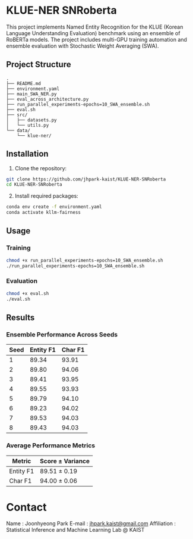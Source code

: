 # KLUE-NER SNRoberta

This project implements Named Entity Recognition for the KLUE (Korean Language Understanding Evaluation) benchmark using an ensemble of RoBERTa models. The project includes multi-GPU training automation and ensemble evaluation with Stochastic Weight Averaging (SWA).

## Project Structure
```
.
├── README.md
├── environment.yaml
├── main_SWA_NER.py
├── eval_across_architecture.py
├── run_parallel_experiments-epochs=10_SWA_ensemble.sh
├── eval.sh
├── src/
│   ├── datasets.py
│   └── utils.py
└── data/
    └── klue-ner/
```

## Installation

1. Clone the repository:
```bash
git clone https://github.com/jhpark-kaist/KLUE-NER-SNRoberta
cd KLUE-NER-SNRoberta
```

2. Install required packages:
```bash
conda env create -f environment.yaml
conda activate kllm-fairness
```

## Usage

### Training
```bash
chmod +x run_parallel_experiments-epochs=10_SWA_ensemble.sh
./run_parallel_experiments-epochs=10_SWA_ensemble.sh
```

### Evaluation
```bash
chmod +x eval.sh
./eval.sh
```

## Results


### Ensemble Performance Across Seeds

| Seed | Entity F1  | Char F1    |
|------|------------|------------|
| 1    | 89.34      | 93.91      |
| 2    | 89.80      | 94.06      |
| 3    | 89.41      | 93.95      |
| 4    | 89.55      | 93.93      |
| 5    | 89.79      | 94.10      |
| 6    | 89.23      | 94.02      |
| 7    | 89.53      | 94.03      |
| 8    | 89.43      | 94.03      |

### Average Performance Metrics

| Metric    | Score ± Variance |
|-----------|-----------------|
| Entity F1 | 89.51 ± 0.19    |
| Char F1   | 94.00 ± 0.06    |


# Contact

Name : Joonhyeong Park
E-mail : jhpark.kaist@gmail.com
Affiliation : Statistical Inference and Machine Learning Lab @ KAIST







